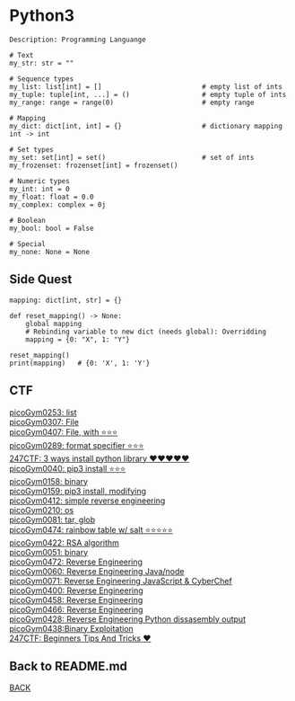 # Python3

```
Description: Programming Languange

# Text
my_str: str = ""

# Sequence types
my_list: list[int] = []                         # empty list of ints
my_tuple: tuple[int, ...] = ()                  # empty tuple of ints
my_range: range = range(0)                      # empty range

# Mapping
my_dict: dict[int, int] = {}                    # dictionary mapping int -> int

# Set types
my_set: set[int] = set()                        # set of ints
my_frozenset: frozenset[int] = frozenset()

# Numeric types
my_int: int = 0
my_float: float = 0.0
my_complex: complex = 0j

# Boolean
my_bool: bool = False

# Special
my_none: None = None
```

## Side Quest
```
mapping: dict[int, str] = {}

def reset_mapping() -> None:
    global mapping
    # Rebinding variable to new dict (needs global): Overridding
    mapping = {0: "X", 1: "Y"}

reset_mapping()
print(mapping)   # {0: 'X', 1: 'Y'}
```

## CTF
[picoGym0253: list](../picoCTF/picoGym0253.md)<br>
[picoGym0307: File](../picoCTF/picoGym0307.md)<br>
[picoGym0407: File, with ⭐⭐⭐](../picoCTF/picoGym0407.md)<br>
[picoGym0289: format specifier ⭐⭐⭐](../picoCTF/picoGym0289.md)<br>
[247CTF: 3 ways install python library ❤️❤️❤️❤️❤️](../247ctf/WebAdministrativeOrm.md)<br>
[picoGym0040: pip3 install ⭐⭐⭐](../picoCTF/picoGym0040.md)<br>
[picoGym0158: binary](../picoCTF/picoGym0158.md)<br>
[picoGym0159: pip3 install, modifying](../picoCTF/picoGym0159.md)<br>
[picoGym0412: simple reverse engineering](../picoCTF/picoGym0412.md)<br>
[picoGym0210: os](../picoCTF/picoGym0210.md)<br>
[picoGym0081: tar, glob](../picoCTF/picoGym0081.md)<br>
[picoGym0474: rainbow table w/ salt ⭐⭐⭐⭐⭐](../picoCTF/picoGym0474.md)<br>
[picoGym0422: RSA algorithm](../picoCTF/picoGym0422.md)<br>
[picoGym0051: binary](../picoCTF/picoGym0051.md)<br>
[picoGym0472: Reverse Engineering](../picoCTF/picoGym0472.md)<br>
[picoGym0060: Reverse Engineering Java/node](../picoCTF/picoGym0060.md)<br>
[picoGym0071: Reverse Engineering JavaScript & CyberChef](../picoCTF/picoGym0071.md)<br>
[picoGym0400: Reverse Engineering](../picoCTF/picoGym0400.md)<br>
[picoGym0458: Reverse Engineering](../picoCTF/picoGym0458.md)<br>
[picoGym0466: Reverse Engineering](../picoCTF/picoGym0466.md)<br>
[picoGym0428: Reverse Engineering Python dissasembly output](../picoCTF/picoGym0428.md)<br>
[picoGym0438:Binary Exploitation](../picoCTF/picoGym0438.md)<br>
[247CTF: Beginners Tips And Tricks ❤️](../247ctf/BeginnerTipsAndTricks.md)<br>

## Back to README.md
[BACK](../README.md)